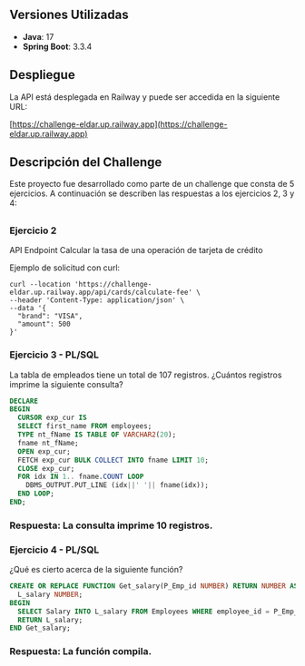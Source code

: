 ## Versiones Utilizadas

- **Java**: 17
- **Spring Boot**: 3.3.4

## Despliegue

La API está desplegada en Railway y puede ser accedida en la siguiente URL:

[https://challenge-eldar.up.railway.app](https://challenge-eldar.up.railway.app)

## Descripción del Challenge

Este proyecto fue desarrollado como parte de un challenge que consta de 5 ejercicios. A continuación se describen las respuestas a los ejercicios  2, 3 y 4:

##

### Ejercicio 2
API Endpoint
Calcular la tasa de una operación de tarjeta de crédito

Ejemplo de solicitud con curl:
```
curl --location 'https://challenge-eldar.up.railway.app/api/cards/calculate-fee' \
--header 'Content-Type: application/json' \
--data '{
  "brand": "VISA",
  "amount": 500
}'
```

### Ejercicio 3 - PL/SQL
La tabla de empleados tiene un total de 107 registros. ¿Cuántos registros imprime la siguiente consulta?

```sql
DECLARE
BEGIN
  CURSOR exp_cur IS
  SELECT first_name FROM employees; 
  TYPE nt_fName IS TABLE OF VARCHAR2(20);
  fname nt_fName;
  OPEN exp_cur;
  FETCH exp_cur BULK COLLECT INTO fname LIMIT 10;
  CLOSE exp_cur;
  FOR idx IN 1.. fname.COUNT LOOP
    DBMS_OUTPUT.PUT_LINE (idx||' '|| fname(idx));
  END LOOP;
END;
```
### Respuesta: La consulta imprime 10 registros.

### Ejercicio 4 - PL/SQL
¿Qué es cierto acerca de la siguiente función?


```sql
CREATE OR REPLACE FUNCTION Get_salary(P_Emp_id NUMBER) RETURN NUMBER AS
  L_salary NUMBER;
BEGIN
  SELECT Salary INTO L_salary FROM Employees WHERE employee_id = P_Emp_id;
  RETURN L_salary;
END Get_salary;
```

### Respuesta: La función compila.
